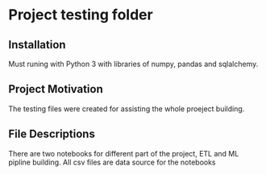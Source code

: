 # Project testing folder

## Installation
Must runing with Python 3 with libraries of numpy, pandas and sqlalchemy.

## Project Motivation
The testing files were created for assisting the whole proeject building.

## File Descriptions
There are two notebooks for different part of the project, ETL and ML pipline building. All csv files are data source for the notebooks
